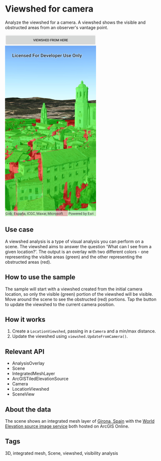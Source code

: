 # Viewshed for camera

Analyze the viewshed for a camera. A viewshed shows the visible and obstructed areas from an observer's vantage point. 

![Image of viewshed for camera](ViewshedCamera.jpg)

## Use case

A viewshed analysis is a type of visual analysis you can perform on a scene. The viewshed aims to answer the question 'What can I see from a given location?'. The output is an overlay with two different colors - one representing the visible areas (green) and the other representing the obstructed areas (red).

## How to use the sample

The sample will start with a viewshed created from the initial camera location, so only the visible (green) portion of the viewshed will be visible. Move around the scene to see the obstructed (red) portions. Tap the button to update the viewshed to the current camera position.

## How it works

1. Create a `LocationViewshed`, passing in a `Camera` and a min/max distance.
2. Update the viewshed using `viewshed.UpdateFromCamera()`.

## Relevant API

* AnalysisOverlay
* Scene
* IntegratedMeshLayer
* ArcGISTiledElevationSource
* Camera
* LocationViewshed
* SceneView

## About the data

The scene shows an integrated mesh layer of [Girona, Spain](https://tiles.arcgis.com/tiles/z2tnIkrLQ2BRzr6P/arcgis/rest/services/Girona_Spain/SceneServer) with the [World Elevation source image service](https://elevation3d.arcgis.com/arcgis/rest/services/WorldElevation3D/Terrain3D/ImageServer) both hosted on ArcGIS Online.

## Tags

3D, integrated mesh, Scene, viewshed, visibility analysis
